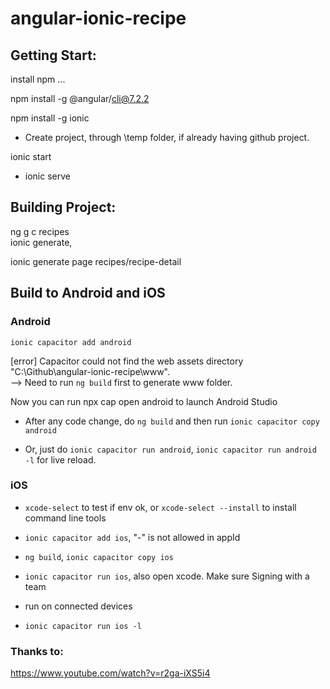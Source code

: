 # angular-ionic-recipe

## Getting Start:

install npm ...  

npm install -g @angular/cli@7.2.2

npm install -g ionic

- Create project, through \temp folder, if already having github project.

ionic start  

- ionic serve

## Building Project:

ng g c recipes  
ionic generate,

ionic generate page recipes/recipe-detail

## Build to Android and iOS

### Android

`ionic capacitor add android`

[error] Capacitor could not find the web assets directory "C:\Github\angular-ionic-recipe\www".  
--> Need to run `ng build` first to generate www folder.

Now you can run npx cap open android to launch Android Studio

- After any code change, do `ng build` and then run `ionic capacitor copy android`

- Or, just do `ionic capacitor run android`, `ionic capacitor run android -l` for live reload.

### iOS

- `xcode-select` to test if env ok, or `xcode-select --install` to install command line tools

- `ionic capacitor add ios`, "-" is not allowed in appId

- `ng build`, `ionic capacitor copy ios`

- `ionic capacitor run ios`, also open xcode. Make sure Signing with a team

- run on connected devices

- `ionic capacitor run ios -l`

### Thanks to: 

https://www.youtube.com/watch?v=r2ga-iXS5i4

